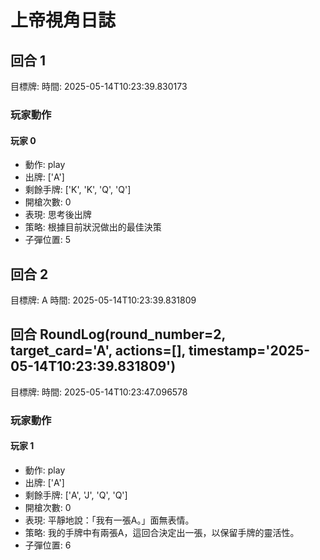 # 上帝視角日誌


## 回合 1
目標牌: 
時間: 2025-05-14T10:23:39.830173

### 玩家動作

#### 玩家 0
- 動作: play
- 出牌: ['A']
- 剩餘手牌: ['K', 'K', 'Q', 'Q']
- 開槍次數: 0
- 表現: 思考後出牌
- 策略: 根據目前狀況做出的最佳決策
- 子彈位置: 5
## 回合 2
目標牌: A
時間: 2025-05-14T10:23:39.831809


## 回合 RoundLog(round_number=2, target_card='A', actions=[], timestamp='2025-05-14T10:23:39.831809')
目標牌: 
時間: 2025-05-14T10:23:47.096578

### 玩家動作

#### 玩家 1
- 動作: play
- 出牌: ['A']
- 剩餘手牌: ['A', 'J', 'Q', 'Q']
- 開槍次數: 0
- 表現: 平靜地說：「我有一張A。」面無表情。
- 策略: 我的手牌中有兩張A，這回合決定出一張，以保留手牌的靈活性。
- 子彈位置: 6